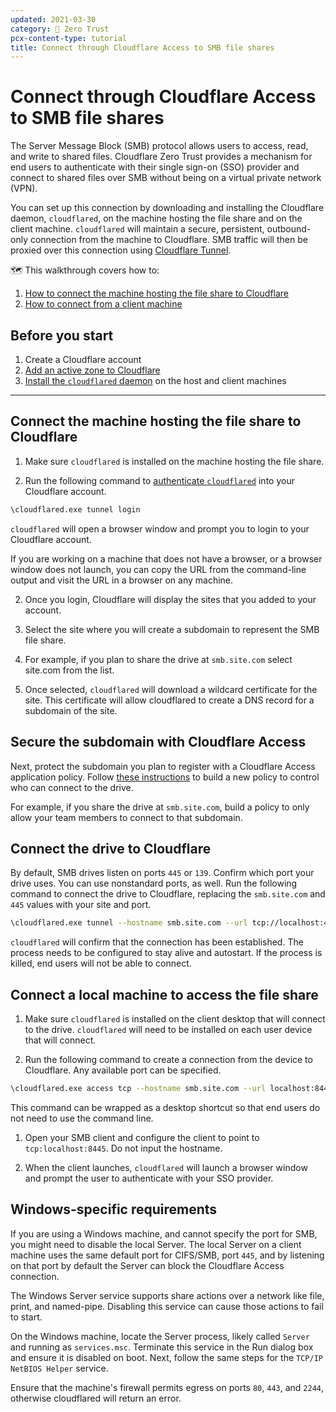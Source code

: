 ```yaml
---
updated: 2021-03-30
category: 🔐 Zero Trust
pcx-content-type: tutorial
title: Connect through Cloudflare Access to SMB file shares
---
```


# Connect through Cloudflare Access to SMB file shares

The Server Message Block (SMB) protocol allows users to access, read, and write to shared files. Cloudflare Zero Trust provides a mechanism for end users to authenticate with their single sign-on (SSO) provider and connect to shared files over SMB without being on a virtual private network (VPN).

You can set up this connection by downloading and installing the Cloudflare daemon, `cloudflared`, on the machine hosting the file share and on the client machine. `cloudflared` will maintain a secure, persistent, outbound-only connection from the machine to Cloudflare. SMB traffic will then be proxied over this connection using [Cloudflare Tunnel](https://www.cloudflare.com/products/tunnel/).

🗺️ This walkthrough covers how to:

1.  [How to connect the machine hosting the file share to Cloudflare](#host-machine)
2.  [How to connect from a client machine](#client-machine)

## Before you start

1.  Create a Cloudflare account
2.  [Add an active zone to Cloudflare](https://support.cloudflare.com/hc/articles/201720164-Creating-a-Cloudflare-account-and-adding-a-website)
3.  [Install the `cloudflared` daemon](/cloudflare-one/connections/connect-apps/install-and-setup/installation/) on the host and client machines

***

## Connect the machine hosting the file share to Cloudflare

1.  Make sure `cloudflared` is installed on the machine hosting the file share.

2.  Run the following command to [authenticate `cloudflared`](/cloudflare-one/connections/connect-apps/install-and-setup/setup/) into your Cloudflare account.

```bash
\cloudflared.exe tunnel login
```

`cloudflared` will open a browser window and prompt you to login to your Cloudflare account.

If you are working on a machine that does not have a browser, or a browser window does not launch, you can copy the URL from the command-line output and visit the URL in a browser on any machine.

2.  Once you login, Cloudflare will display the sites that you added to your account.

3.  Select the site where you will create a subdomain to represent the SMB file share.

4.  For example, if you plan to share the drive at `smb.site.com` select site.com from the list.

5.  Once selected, `cloudflared` will download a wildcard certificate for the site. This certificate will allow cloudflared to create a DNS record for a subdomain of the site.

## Secure the subdomain with Cloudflare Access

Next, protect the subdomain you plan to register with a Cloudflare Access application policy. Follow [these instructions](/cloudflare-one/policies/zero-trust/) to build a new policy to control who can connect to the drive.

For example, if you share the drive at `smb.site.com`, build a policy to only allow your team members to connect to that subdomain.

## Connect the drive to Cloudflare

By default, SMB drives listen on ports `445` or `139`. Confirm which port your drive uses. You can use nonstandard ports, as well.
Run the following command to connect the drive to Cloudflare, replacing the `smb.site.com` and `445` values with your site and port.

```bash
\cloudflared.exe tunnel --hostname smb.site.com --url tcp://localhost:445
```

`cloudflared` will confirm that the connection has been established. The process needs to be configured to stay alive and autostart. If the process is killed, end users will not be able to connect.

## Connect a local machine to access the file share

1.  Make sure `cloudflared` is installed on the client desktop that will connect to the drive. `cloudflared` will need to be installed on each user device that will connect.

2.  Run the following command to create a connection from the device to Cloudflare. Any available port can be specified.

```bash
\cloudflared.exe access tcp --hostname smb.site.com --url localhost:8445
```

This command can be wrapped as a desktop shortcut so that end users do not need to use the command line.

1.  Open your SMB client and configure the client to point to `tcp:localhost:8445`. Do not input the hostname.

2.  When the client launches, `cloudflared` will launch a browser window and prompt the user to authenticate with your SSO provider.

## Windows-specific requirements

If you are using a Windows machine, and cannot specify the port for SMB, you might need to disable the local Server. The local Server on a client machine uses the same default port for CIFS/SMB, port `445`, and by listening on that port by default the Server can block the Cloudflare Access connection.

The Windows Server service supports share actions over a network like file, print, and named-pipe. Disabling this service can cause those actions to fail to start.

On the Windows machine, locate the Server process, likely called `Server` and running as `services.msc`. Terminate this service in the Run dialog box and ensure it is disabled on boot. Next, follow the same steps for the `TCP/IP NetBIOS Helper` service.

<Aside>

Ensure that the machine's firewall permits egress on ports `80`, `443`, and `2244`, otherwise cloudflared will return an error.

</Aside>
